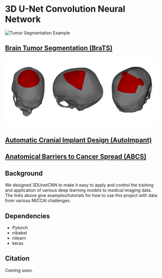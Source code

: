 # 3D U-Net Convolution Neural Network
![Tumor Segmentation Example](legacy/doc/tumor_segmentation_illusatration.gif)
## [Brain Tumor Segmentation (BraTS)](examples/brats2020)
![ Segmentation Example](doc/AutoImplant-Viz.png)
## [Automatic Cranial Implant Design (AutoImpant)](examples/autoimplant2020)
## [Anatomical Barriers to Cancer Spread (ABCS)](examples/abcs2020/README.md)
## Background
We designed 3DUnetCNN to make it easy to apply and control the training and application of various deep learning models to medical imaging data.
The links above give examples/tutorials for how to use this project with data from various MICCAI challenges.

## Dependencies
* Pytorch
* nibabel
* nilearn
* keras

## Citation
Coming soon.
